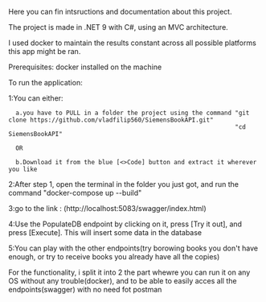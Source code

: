 Here you can fin intsructions and documentation about this project. 

The project is made in .NET 9 with C#, using an MVC architecture.

I used docker to maintain the results constant across all possible platforms this app might be ran.

Prerequisites: docker installed on the machine

To run the application:

1:You can either:

      a.you have to PULL in a folder the project using the command "git clone https://github.com/vladfilip560/SiemensBookAPI.git"
                                                                   "cd SiemensBookAPI"
                                                                   
      OR
      
      b.Download it from the blue [<>Code] button and extract it wherever you like
      
2:After step 1, open the terminal in the folder you just got, and run the command "docker-compose up --build"

3:go to the link : (http://localhost:5083/swagger/index.html)

4:Use the PopulateDB endpoint by clicking on it, press [Try it out], and press [Execute]. This will insert some data in the database 

5:You can play with the other endpoints(try borowing books you don't have enough, or try to receive books you already have all the copies)


For the functionality, i split it into 2 the part whewre you can run it on any OS without any trouble(docker), and to be able to easily acces all the endpoints(swagger) with no need fot postman
